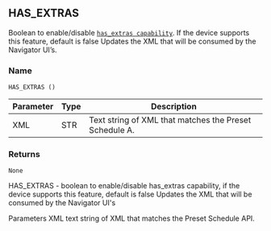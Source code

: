## HAS\_EXTRAS

Boolean to enable/disable [`has_extras capability`][1].  If the device supports this feature, default is false
Updates the XML that will be consumed by the Navigator UI’s.


### Name

`HAS_EXTRAS ()`


| Parameter | Type | Description                                            |
| --------- | ---- | ------------------------------------------------------ |
| XML       | STR  | Text string of XML that matches the Preset Schedule A. |


### Returns

`None`


HAS\_EXTRAS - boolean to enable/disable has\_extras capability, if the device supports this feature, default is false
Updates the XML that will be consumed by the Navigator UI's

Parameters
XML text string of XML that matches the Preset Schedule API.

[1]:	https://snap-one.github.io/docs-driverworks-proxyprotocol/#thermostat-capabilities